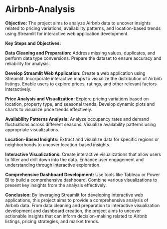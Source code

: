 # Airbnb-Analysis

**Objective:**
The project aims to analyze Airbnb data to uncover insights related to pricing variations, availability patterns, and location-based trends using Streamlit for interactive web application development.

**Key Steps and Objectives:**

**Data Cleaning and Preparation:**
Address missing values, duplicates, and perform data type conversions.
Prepare the dataset to ensure accuracy and reliability for analysis.

**Develop Streamlit Web Application:**
Create a web application using Streamlit.
Incorporate interactive maps to visualize the distribution of Airbnb listings.
Enable users to explore prices, ratings, and other relevant factors interactively.

**Price Analysis and Visualization:**
Explore pricing variations based on location, property type, and seasonal trends.
Develop dynamic plots and charts to visualize price trends effectively.

**Availability Patterns Analysis:**
Analyze occupancy rates and demand fluctuations across different seasons.
Visualize availability patterns using appropriate visualizations.

**Location-Based Insights:**
Extract and visualize data for specific regions or neighborhoods to uncover location-based insights.

**Interactive Visualizations:**
Create interactive visualizations that allow users to filter and drill down into the data.
Enhance user engagement and understanding through interactive exploration.

**Comprehensive Dashboard Development:**
Use tools like Tableau or Power BI to build a comprehensive dashboard.
Combine various visualizations to present key insights from the analysis effectively.

**Conclusion:**
By leveraging Streamlit for developing interactive web applications, this project aims to provide a comprehensive analysis of Airbnb data. From data cleaning and preparation to interactive visualization development and dashboard creation, the project aims to uncover actionable insights that can inform decision-making related to Airbnb listings, pricing strategies, and market trends.
